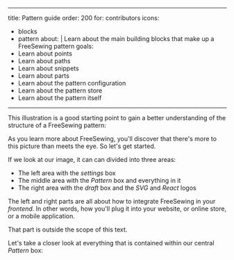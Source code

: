 ***

title: Pattern guide
order: 200
for: contributors
icons:

*   blocks
*   pattern
    about: |
    Learn about the main building blocks that make up a FreeSewing pattern
    goals:
*   Learn about points
*   Learn about paths
*   Learn about snippets
*   Learn about parts
*   Learn about the pattern configuration
*   Learn about the pattern store
*   Learn about the pattern itself

***

This illustration is a good starting point to gain a better
understanding of the structure of a FreeSewing pattern:

<Example 
part="docs_overview" 
caption="A schematic overview of FreeSewing"
/>

As you learn more about FreeSewing, you'll discover that there's more
to this picture than meets the eye. So let's get started.

If we look at our image, it can can divided into three areas:

*   The left area with the *settings*  box
*   The middle area with the *Pattern* box and everything in it
*   The right area with the *draft* box and the *SVG* and *React* logos

<Note>

The left and right parts are all about how to integrate FreeSewing in your *frontend*.
In other words, how you'll plug it into your website, or online store, or a mobile
application.

That part is outside the scope of this text.

</Note>

Let's take a closer look at everything that is contained within our central *Pattern* box:

<ReadMore list />
